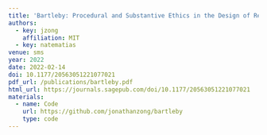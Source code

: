 ```yaml
---
title: 'Bartleby: Procedural and Substantive Ethics in the Design of Research Ethics Systems'
authors:
  - key: jzong
    affiliation: MIT
  - key: natematias
venue: sms
year: 2022
date: 2022-02-14
doi: 10.1177/20563051221077021
pdf_url: /publications/bartleby.pdf
html_url: https://journals.sagepub.com/doi/10.1177/20563051221077021
materials:
  - name: Code
    url: https://github.com/jonathanzong/bartleby
    type: code
---
```

